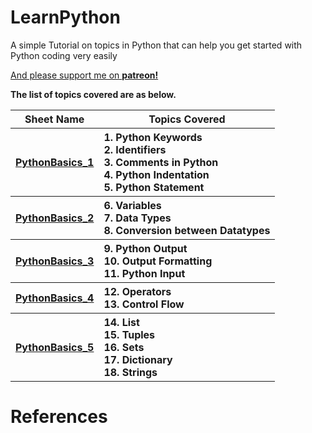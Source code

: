 # LearnPython
A simple Tutorial on topics in Python that can help you get started with Python coding very easily

<a href="https://www.patreon.com/bePatron?u=11868549" data-patreon-widget-type="become-patron-button">And please support me on <b>patreon!<b></a>

The list of topics covered are as below.

<table width=100%>
  
  <tr><th>Sheet Name</th><th>Topics Covered</th></tr>
  <tr>
    <th><a href='PythonBasics_1.ipynb'>PythonBasics_1</a></th>
    <th align='left'>
      1. Python Keywords<br/>
      2. Identifiers<br/>
      3. Comments in Python<br/>
      4. Python Indentation<br/>
      5. Python Statement
    </th>
  </tr>
  
  <tr>
    <th><a href='PythonBasics_2.ipynb'>PythonBasics_2</a></th>
    <th align='left'>
      6. Variables<br/>
      7. Data Types<br/>
      8. Conversion between Datatypes
    </th>
  </tr>
  
  <tr>
    <th><a href='PythonBasics_3.ipynb'>PythonBasics_3</a></th>
    <th align='left'>
       9. Python Output<br/>
      10. Output Formatting<br/>
      11. Python Input
     </th>
  </tr>
  
  <tr>
    <th><a href='PythonBasics_4.ipynb'>PythonBasics_4</a></th>
    <th align='left'>
      12. Operators<br/>
      13. Control Flow
     </th>
  </tr>


  <tr>
    <th><a href='PythonBasics_5.ipynb'>PythonBasics_5</a></th>
    <th align='left'>
      14. List<br/>
      15. Tuples<br/>
      16. Sets<br/>
      17. Dictionary<br/>
      18. Strings
    </th>
  </tr>

</table>



<h1>References</h1>
<a href='http://artofproblemsolving.com/wiki/index.php?title=Sequence_(Python)'/>
<a href='https://www.tutorialspoint.com'/>
<a href='https://www.programiz.com/python-programming/decorator'/>
<a href='https://www.w3schools.com'/>
